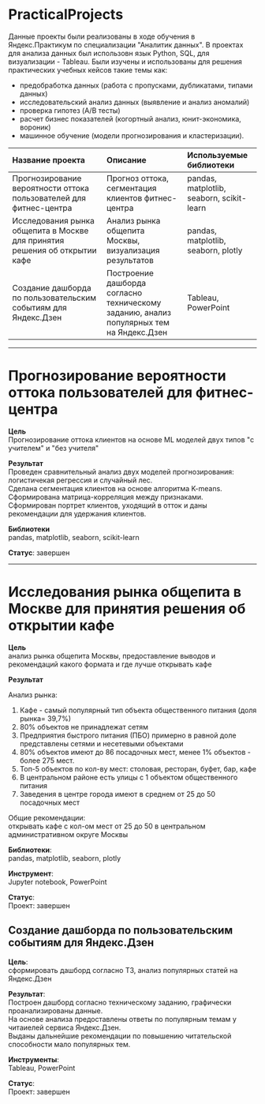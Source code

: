 # PracticalProjects

Данные проекты были реализованы в ходе обучения в Яндекс.Практикум по специализации "Аналитик данных".
В проектах для анализа данных был использовн язык Python, SQL, для визуализации - Tableau. 
Были изучены и использованы для решения практических учебных кейсов такие темы как: 
- предобработка данных (работа с пропусками, дубликатами, типами данных)
- исследовательский анализ данных (выявление и анализ аномалий)
- проверка гипотез (A/B тесты)
- расчет бизнес показателей (когортный анализ, юнит-экономика, вороник)
- машинное обучение (модели прогнозирования и кластеризации).

| Название проекта                                                          | Описание                                            | Используемые библиотеки                   |
| :-------------------------------------------------------------------------| :-------------------------------------------------- | :---------------------------------------- |
| Прогнозирование вероятности оттока пользователей для фитнес-центра        | Прогноз оттока, сегментация клиентов фитнес-центра  | pandas, matplotlib, seaborn, scikit-learn |
| Исследования рынка общепита в Москве для принятия решения об открытии кафе| Анализ рынка общепита Москвы, визуализация результатов |pandas, matplotlib, seaborn, plotly     |
| Создание дашборда по пользовательским событиям для Яндекс.Дзен            | Построение дашборда согласно техническому заданию, анализ популярных тем на Яндекс.Дзен| Tableau, PowerPoint|



--------------------------------------------------------------------------------------------------------------


# Прогнозирование вероятности оттока пользователей для фитнес-центра

**Цель**   
Прогнозирование оттока клиентов на основе ML моделей двух типов "с учителем" и "без учителя"

**Результат**  
Проведен сравнительный анализ двух моделей прогнозирования: логистичекая регрессия и случайный лес.  
Сделана сегментация клиентов на основе алгоритма K-means.  
Сформирована матрица-корреляция между признаками.  
Сформирован портрет клиентов, уходящий в отток и даны рекомендации для удержания клиентов.  

**Библиотеки**  
pandas, matplotlib, seaborn, scikit-learn

**Статус**: завершен


------------------------------------------------------------------------------------------------------

# Исследования рынка общепита в Москве для принятия решения об открытии кафе

**Цель**   
анализ рынка общепита Москвы, предоставление выводов и рекомендаций какого формата и где лучше открывать кафе


**Результат** 

Анализ рынка:  
1. Кафе  - самый популярный тип объекта общественного питания (доля рынка= 39,7%)  
2. 80%  объектов не принадлежат сетям  
3. Предприятия быстрого питания (ПБО) примерно в равной доле представлены сетями и несетевыми объектами  
4. 80% объектов имеют до 86 посадочных мест, менее 1% объектов - более 275 мест.  
5. Топ-5 объектов по кол-ву мест: столовая, ресторан, буфет, бар, кафе  
6. В центральном районе есть улицы с 1 объектом общественного питания  
7. Заведения в центре города имеют в среднем от 25 до 50 посадочных мест

Общие рекомендации:  
открывать кафе с кол-ом мест от 25 до 50 в центральном административном округе Москвы

**Библиотеки**:   
pandas, matplotlib, seaborn, plotly

**Инструмент**:   
Jupyter notebook, PowerPoint

**Статус**:  
Проект: завершен


## Создание дашборда по пользовательским событиям для Яндекс.Дзен

**Цель**:   
сформировать дашборд согласно ТЗ, анализ популярных статей на Яндекс.Дзен

**Результат**:  
Построен дашборд согласно техническому заданию, графически проанализированы данные.  
На основе анализа предоставлены ответы по популярным темам у читаиелей сервиса Яндекс.Дзен.  
Выданы дальнейшие рекомендации по повышению читательской способности мало популярных тем.  

**Инструменты**:   
Tableau, PowerPoint  

**Статус**:  
Проект: завершен

